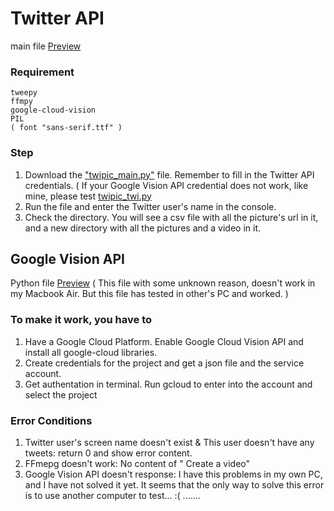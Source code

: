 # Twitter API 
main file [Preview](https://github.com/XintongHao/EC500_C1/blob/master/API_exercise/twipic_main.py)

### Requirement
```
tweepy
ffmpy
google-cloud-vision
PIL
( font "sans-serif.ttf" )
```

### Step
1. Download the ["twipic_main.py"](https://github.com/XintongHao/EC500_C1/blob/master/API_exercise/twipic_main.py) file. 
Remember to fill in the Twitter API credentials.
( If your Google Vision API credential does not work, like mine, please test [twipic_twi.py](https://github.com/XintongHao/EC500_C1/blob/master/API_exercise/twipic_twi.py) 
2. Run the file and enter the Twitter user's name in the console.
3. Check the directory. You will see a csv file with all the picture's url in it, and a new directory with all the pictures and a video in it.


## Google Vision API
Python file [Preview](https://github.com/XintongHao/EC500_C1/blob/master/API_exercise/picLabels.py)
( This file with some unknown reason, doesn't work in my Macbook Air. But this file has tested in other's PC and worked. )
### To make it work, you have to 
1. Have a Google Cloud Platform. Enable Google Cloud Vision API and install all google-cloud libraries.
2. Create credentials for the project and get a json file and the service account.
3. Get authentation in terminal. Run gcloud to enter into the account and select the project


### Error Conditions
1. Twitter user's screen name doesn't exist & This user doesn't have any tweets: return 0 and show error content.
2. FFmepg doesn't work: No content of " Create a video"
3. Google Vision API doesn't response: I have this problems in my own PC, and I have not solved it yet. It seems that the only way to solve this error is to use another computer to test... :( .......
